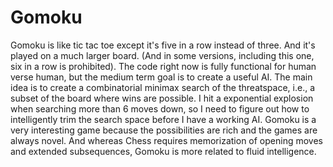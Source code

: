 # Gomoku

Gomoku is like tic tac toe except it's five in a row instead of three.  And it's played on a much larger board.  (And in some versions, including this one, six in a row is prohibited).  The code right now is fully functional for human verse human, but the medium term goal is to create a useful AI. The main idea is to create a combinatorial minimax search of the threatspace, i.e., a subset of the board where wins are possible.  I hit a exponential explosion when searching more than 6 moves down, so I need to figure out how to intelligently trim the search space before I have a working AI.  Gomoku is a very interesting game because the possibilities are rich and the games are always novel.  And whereas Chess requires memorization of opening moves and extended subsequences, Gomoku is more related to fluid intelligence.
